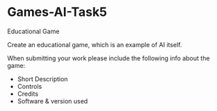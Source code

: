 # Games-AI-Task5
Educational Game

Create an educational game, which is an example of AI itself.

When submitting your work please include the following info about the game:
- Short Description
- Controls
- Credits
- Software & version used
